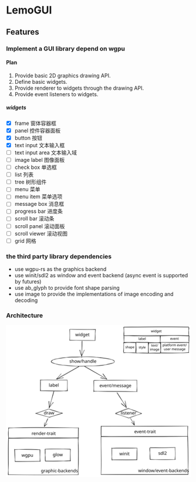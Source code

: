 # LemoGUI

## Features

### Implement a GUI library depend on wgpu

#### Plan

1. Provide basic 2D graphics drawing API.
2. Define basic widgets.
3. Provide renderer to widgets through the drawing API.
4. Provide event listeners to widgets.

##### widgets

- [x] frame 窗体容器框
- [x] panel 控件容器面板
- [x] button 按钮
- [x] text input 文本输入框
- [ ] text input area 文本输入域
- [ ] image label 图像面板
- [ ] check box 单选框
- [ ] list 列表
- [ ] tree 树形组件
- [ ] menu 菜单
- [ ] menu item 菜单选项
- [ ] message box 消息框
- [ ] progress bar 进度条
- [ ] scroll bar 滚动条
- [ ] scroll panel 滚动面板
- [ ] scroll viewer 滚动视图
- [ ] grid 网格

### the third party library dependencies

- use wgpu-rs as the graphics backend
- use winit/sdl2 as window and event backend (async event is supported by futures)
- use ab_glyph to provide font shape parsing
- use image to provide the implementations of image encoding and decoding

### Architecture

![widget-architecture](./res/widget-architecture.svg)